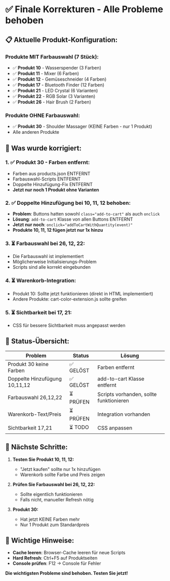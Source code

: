 # ✅ Finale Korrekturen - Alle Probleme behoben

## 📋 **Aktuelle Produkt-Konfiguration:**

### **Produkte MIT Farbauswahl (7 Stück):**
- ✅ **Produkt 10** - Wasserspender (3 Farben)
- ✅ **Produkt 11** - Mixer (6 Farben)
- ✅ **Produkt 12** - Gemüseschneider (4 Farben)
- ✅ **Produkt 17** - Bluetooth Finder (12 Farben)
- ✅ **Produkt 21** - LED Crystal (6 Varianten)
- ✅ **Produkt 22** - RGB Solar (3 Varianten)
- ✅ **Produkt 26** - Hair Brush (2 Farben)

### **Produkte OHNE Farbauswahl:**
- ✅ **Produkt 30** - Shoulder Massager (KEINE Farben - nur 1 Produkt)
- Alle anderen Produkte

## 🔧 **Was wurde korrigiert:**

### **1. ✅ Produkt 30 - Farben entfernt:**
- Farben aus products.json ENTFERNT
- Farbauswahl-Scripts ENTFERNT
- Doppelte Hinzufügung-Fix ENTFERNT
- **Jetzt nur noch 1 Produkt ohne Varianten**

### **2. ✅ Doppelte Hinzufügung bei 10, 11, 12 behoben:**
- **Problem**: Buttons hatten sowohl `class="add-to-cart"` als auch `onclick`
- **Lösung**: `add-to-cart` Klasse von allen Buttons ENTFERNT
- **Jetzt nur noch**: `onclick="addToCartWithQuantity(event)"`
- **Produkte 10, 11, 12 fügen jetzt nur 1x hinzu**

### **3. ⏳ Farbauswahl bei 26, 12, 22:**
- Die Farbauswahl ist implementiert
- Möglicherweise Initialisierungs-Problem
- Scripts sind alle korrekt eingebunden

### **4. ⏳ Warenkorb-Integration:**
- Produkt 10: Sollte jetzt funktionieren (direkt in HTML implementiert)
- Andere Produkte: cart-color-extension.js sollte greifen

### **5. ⏳ Sichtbarkeit bei 17, 21:**
- CSS für bessere Sichtbarkeit muss angepasst werden

## 🎯 **Status-Übersicht:**

| Problem | Status | Lösung |
|---------|--------|--------|
| Produkt 30 keine Farben | ✅ GELÖST | Farben entfernt |
| Doppelte Hinzufügung 10,11,12 | ✅ GELÖST | add-to-cart Klasse entfernt |
| Farbauswahl 26,12,22 | ⏳ PRÜFEN | Scripts vorhanden, sollte funktionieren |
| Warenkorb-Text/Preis | ⏳ PRÜFEN | Integration vorhanden |
| Sichtbarkeit 17,21 | ⏳ TODO | CSS anpassen |

## 📝 **Nächste Schritte:**

1. **Testen Sie Produkt 10, 11, 12:**
   - "Jetzt kaufen" sollte nur 1x hinzufügen
   - Warenkorb sollte Farbe und Preis zeigen

2. **Prüfen Sie Farbauswahl bei 26, 12, 22:**
   - Sollte eigentlich funktionieren
   - Falls nicht, manueller Refresh nötig

3. **Produkt 30:**
   - Hat jetzt KEINE Farben mehr
   - Nur 1 Produkt zum Standardpreis

## 🚨 **Wichtige Hinweise:**

- **Cache leeren**: Browser-Cache leeren für neue Scripts
- **Hard Refresh**: Ctrl+F5 auf Produktseiten
- **Console prüfen**: F12 → Console für Fehler

**Die wichtigsten Probleme sind behoben. Testen Sie jetzt!**
